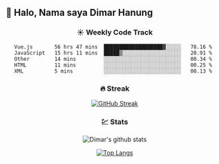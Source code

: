 ## 👋 Halo, Nama saya **Dimar Hanung**

<center>

### :sunny: Weekly Code Track
<!--START_SECTION:waka-->
```text
Vue.js       56 hrs 47 mins  ███████████████████▓░░░░░   78.16 % 
JavaScript   15 hrs 11 mins  █████▒░░░░░░░░░░░░░░░░░░░   20.91 % 
Other        14 mins         ░░░░░░░░░░░░░░░░░░░░░░░░░   00.34 % 
HTML         11 mins         ░░░░░░░░░░░░░░░░░░░░░░░░░   00.25 % 
XML          5 mins          ░░░░░░░░░░░░░░░░░░░░░░░░░   00.13 % 
```
<!--END_SECTION:waka-->

### :fire: Streak

[![GitHub Streak](http://github-readme-streak-stats.herokuapp.com?user=dimar-hanung)](https://git.io/streak-stats)

### :chart: Stats

![Dimar's github stats](https://github-readme-stats.vercel.app/api?username=dimar-hanung&show_icons=true&theme=vue)

[![Top Langs](https://github-readme-stats.vercel.app/api/top-langs/?username=dimar-hanung)](#)

</center>
